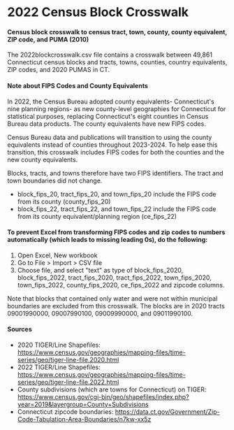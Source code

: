 # 2022 Census Block Crosswalk

#### Census block crosswalk to census tract, town, county, county equivalent, ZIP code, and PUMA (2010)

The 2022blockcrosswalk.csv file contains a crosswalk between 49,861 Connecticut census blocks and tracts, towns, counties, country equivalents, ZIP codes, and 2020 PUMAS in CT. 

#### Note about FIPS Codes and County Equivalents
In 2022, the Census Bureau adopted county equivalents- Connecticut's nine planning regions- as new county-level geographies for Connecticut for statistical purposes, replacing Connecticut's eight counties in Census Bureau data products. The county equivalents have new FIPS codes.

Census Bureau data and publications will transition to using the county equivalents instead of counties throughout 2023-2024. To help ease this transition, this crosswalk includes FIPS codes for both the counties and the new county equivalents.

Blocks, tracts, and towns therefore have two FIPS identifiers. The tract and town boundaries did not change.
- block_fips_20, tract_fips_20, and town_fips_20 include the FIPS code from its county (county_fips_20)
- block_fips_22, tract_fips_22, and town_fips_22 include the FIPS code from its county equivalent/planning region (ce_fips_22)

#### To prevent Excel from transforming FIPS codes and zip codes to numbers automatically (which leads to missing leading 0s), do the following:
1. Open Excel, New workbook
2. Go to File > Import > CSV file
3. Choose file, and select "text" as type of block_fips_2020, block_fips_2022, tract_fips_2020, tract_fips_2022, town_fips_2020, town_fips_2022, county_fips_2020, ce_fips_2022 and zipcode columns.

Note that blocks that contained only water and were not within municipal boundaries are excluded from this crosswalk. The blocks are in 2020 tracts 09001990000, 09007990100, 09009990000, and 09011990100.

#### Sources
- 2020 TIGER/Line Shapefiles: https://www.census.gov/geographies/mapping-files/time-series/geo/tiger-line-file.2020.html
- 2022 TIGER/Line Shapefiles: https://www.census.gov/geographies/mapping-files/time-series/geo/tiger-line-file.2022.html
- County subdivisions (which are towns for Connecticut) on TIGER: https://www.census.gov/cgi-bin/geo/shapefiles/index.php?year=2019&layergroup=County+Subdivisions
- Connecticut zipcode boundaries: https://data.ct.gov/Government/Zip-Code-Tabulation-Area-Boundaries/n7kw-xx5z
